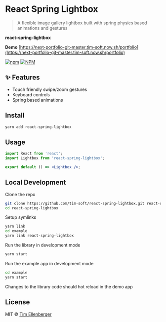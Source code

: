 # React Spring Lightbox

> A flexible image gallery lightbox built with spring physics based animations and gestures

**react-spring-lightbox**

**Demo** [https://next-portfolio-git-master.tim-soft.now.sh/portfolio](https://next-portfolio-git-master.tim-soft.now.sh/portfolio)

[![npm](https://img.shields.io/npm/v/react-spring-lightbox.svg?color=brightgreen&style=popout-square)](https://www.npmjs.com/package/react-spring-lightbox)
[![NPM](https://img.shields.io/npm/l/react-spring-lightbox.svg?color=brightgreen&style=popout-square)](https://github.com/tim-soft/react-spring-lightbox/blob/master/LICENSE)

## ✨ Features

- Touch friendly swipe/zoom gestures
- Keyboard controls
- Spring based animations

## Install

```bash
yarn add react-spring-lightbox
```

## Usage

```jsx
import React from 'react';
import Lightbox from 'react-spring-lightbox';

export default () => <Lightbox />;
```

## Local Development

Clone the repo

```bash
git clone https://github.com/tim-soft/react-spring-lightbox.git react-spring-lightbox
cd react-spring-lightbox
```

Setup symlinks

```bash
yarn link
cd example
yarn link react-spring-lightbox
```

Run the library in development mode

```bash
yarn start
```

Run the example app in development mode

```bash
cd example
yarn start
```

Changes to the library code should hot reload in the demo app

## License

MIT © [Tim Ellenberger](https://github.com/tim-soft)
